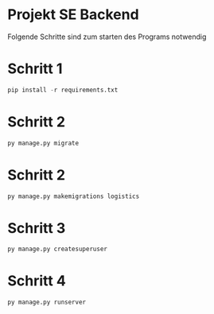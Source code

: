 Projekt SE Backend
=============

Folgende Schritte sind zum starten des Programs notwendig

# Schritt 1

```python
pip install -r requirements.txt
```


# Schritt 2

```python
py manage.py migrate
```

# Schritt 2

```python
py manage.py makemigrations logistics
```

# Schritt 3

```python
py manage.py createsuperuser
```

# Schritt 4

```python
py manage.py runserver
```